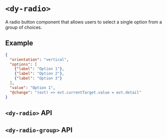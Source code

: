 # `<dy-radio>`

A radio button component that allows users to select a single option from a group of choices.

## Example

<gbp-example name="dy-radio-group" src="https://esm.sh/duoyun-ui/elements/radio">

```json
{
  "orientation": "vertical",
  "options": [
    {"label": "Option 1"},
    {"label": "Option 2"},
    {"label": "Option 3"}
  ],
  "value": "Option 1",
  "@change": "(evt) => evt.currentTarget.value = evt.detail"
}
```

</gbp-example>

## `<dy-radio>` API

<gbp-api name="dy-radio" src="/src/elements/radio.ts"></gbp-api>

## `<dy-radio-group>` API

<gbp-api name="dy-radio-group" src="/src/elements/radio.ts"></gbp-api>
